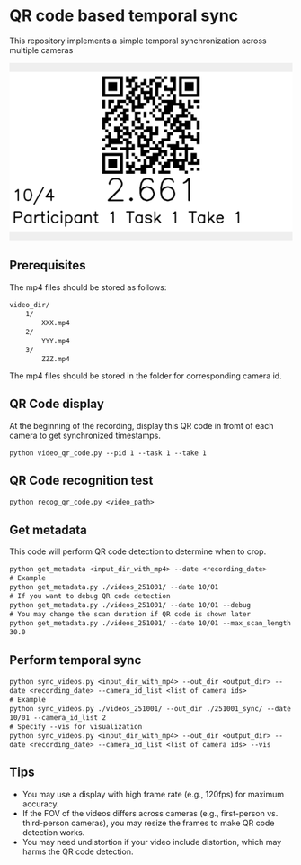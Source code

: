 # QR code based temporal sync

This repository implements a simple temporal synchronization across multiple cameras

![screenshot](./assets/example.png)

## Prerequisites
The mp4 files should be stored as follows:
```
video_dir/
    1/
        XXX.mp4
    2/
        YYY.mp4
    3/
        ZZZ.mp4
```
The mp4 files should be stored in the folder for corresponding camera id.


## QR Code display
At the beginning of the recording, display this QR code in fromt of each camera to get synchronized timestamps.
```
python video_qr_code.py --pid 1 --task 1 --take 1
```

## QR Code recognition test
```
python recog_qr_code.py <video_path>
```

## Get metadata
This code will perform QR code detection to determine when to crop.
```
python get_metadata <input_dir_with_mp4> --date <recording_date>
# Example
python get_metadata.py ./videos_251001/ --date 10/01
# If you want to debug QR code detection
python get_metadata.py ./videos_251001/ --date 10/01 --debug
# You may change the scan duration if QR code is shown later
python get_metadata.py ./videos_251001/ --date 10/01 --max_scan_length 30.0
```

## Perform temporal sync
```
python sync_videos.py <input_dir_with_mp4> --out_dir <output_dir> --date <recording_date> --camera_id_list <list of camera ids>
# Example
python sync_videos.py ./videos_251001/ --out_dir ./251001_sync/ --date 10/01 --camera_id_list 2
# Specify --vis for visualization
python sync_videos.py <input_dir_with_mp4> --out_dir <output_dir> --date <recording_date> --camera_id_list <list of camera ids> --vis
```

## Tips
* You may use a display with high frame rate (e.g., 120fps) for maximum accuracy.
* If the FOV of the videos differs across cameras (e.g., first-person vs. third-person cameras), you may resize the frames to make QR code detection works.
* You may need undistortion if your video include distortion, which may harms the QR code detection.
